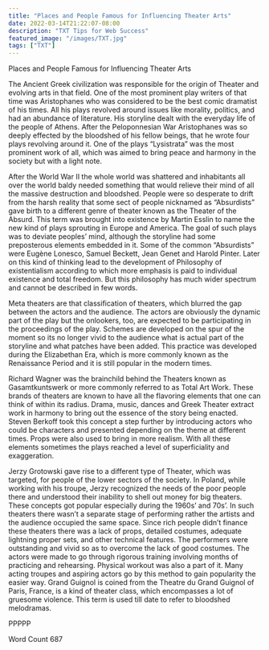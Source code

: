```yaml
---
title: "Places and People Famous for Influencing Theater Arts"
date: 2022-03-14T21:22:07-08:00
description: "TXT Tips for Web Success"
featured_image: "/images/TXT.jpg"
tags: ["TXT"]
---
```


Places and People Famous for Influencing Theater Arts

The Ancient Greek civilization was responsible for the origin of Theater and evolving arts in that field. One of the most prominent play writers of that time was Aristophanes who was considered to be the best comic dramatist of his times. All his plays revolved around issues like morality, politics, and had an abundance of literature. His storyline dealt with the everyday life of the people of Athens. After the Peloponnesian War Aristophanes was so deeply effected by the bloodshed of his fellow beings, that he wrote four plays revolving around it. One of the plays “Lysistrata” was the most prominent work of all, which was aimed to bring peace and harmony in the society but with a light note.  

After the World War II the whole world was shattered and inhabitants all over the world baldy needed something that would relieve their mind of all the massive destruction and bloodshed. People were so desperate to drift from the harsh reality that some sect of people nicknamed as “Absurdists” gave birth to a different genre of theater known as the Theater of the Absurd. This term was brought into existence by Martin Esslin to name the new kind of plays sprouting in Europe and America. The goal of such plays was to deviate peoples’ mind, although the storyline had some preposterous elements embedded in it. Some of the common “Absurdists” were Eugène Lonesco, Samuel Beckett, Jean Genet and Harold Pinter. Later on this kind of thinking lead to the development of Philosophy of existentialism according to which more emphasis is paid to individual existence and total freedom. But this philosophy has much wider spectrum and cannot be described in few words.

Meta theaters are that classification of theaters, which blurred the gap between the actors and the audience. The actors are obviously the dynamic part of the play but the onlookers, too, are expected to be participating in the proceedings of the play. Schemes are developed on the spur of the moment so its no longer vivid to the audience what is actual part of the storyline and what patches have been added. This practice was developed during the Elizabethan Era, which is more commonly known as the Renaissance Period and it is still popular in the modern times. 

Richard Wagner was the brainchild behind the Theaters known as Gasamtkuntswerk or more commonly referred to as Total Art Work. These brands of theaters are known to have all the flavoring elements that one can think of within its radius. Drama, music, dances and Greek Theater extract work in harmony to bring out the essence of the story being enacted. Steven Berkoff took this concept a step further by introducing actors who could be characters and presented depending on the theme at different times. Props were also used to bring in more realism. With all these elements sometimes the plays reached a level of superficiality and exaggeration.

Jerzy Grotowski gave rise to a different type of Theater, which was targeted, for people of the lower sectors of the society. In Poland, while working with his troupe, Jerzy recognized the needs of the poor people there and understood their inability to shell out money for big theaters. These concepts got popular especially during the 1960s’ and 70s’. In such theaters there wasn’t a separate stage of performing rather the artists and the audience occupied the same space. Since rich people didn’t finance these theaters there was a lack of props, detailed costumes, adequate lightning proper sets, and other technical features. The performers were outstanding and vivid so as to overcome the lack of good costumes. The actors were made to go through rigorous training involving months of practicing and rehearsing. Physical workout was also a part of it. Many acting troupes and aspiring actors go by this method to gain popularity the easier way. Grand Guignol is coined from the Theatre du Grand Guignol of Paris, France, is a kind of theater class, which encompasses a lot of gruesome violence. This term is used till date to refer to bloodshed melodramas.

PPPPP

Word Count 687


